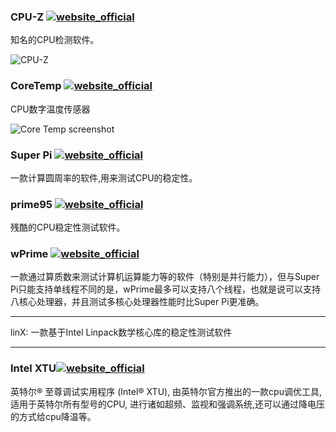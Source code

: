 ### CPU-Z [![website_official](https://gitbook07.oss-cn-hangzhou.aliyuncs.com/website_official.svg)](http://www.cpuid.com/softwares/cpu-z.html)

知名的CPU检测软件。

![CPU-Z](../../.gitbook/assets/z-system-hardware-cpu-3990x.jpg)

### CoreTemp  [![website_official](https://gitbook07.oss-cn-hangzhou.aliyuncs.com/website_official.svg)](https://www.alcpu.com/CoreTemp/)

CPU数字温度传感器

![Core Temp screenshot](https://www.alcpu.com/CoreTemp/main_data/coretemp.png)

### Super Pi [![website_official](https://gitbook07.oss-cn-hangzhou.aliyuncs.com/website_official.svg)](http://www.superpi.net/About/)

一款计算圆周率的软件,用来测试CPU的稳定性。

### prime95 [![website_official](https://gitbook07.oss-cn-hangzhou.aliyuncs.com/website_official.svg)](https://www.mersenne.org/download/)

残酷的CPU稳定性测试软件。


### wPrime [![website_official](https://gitbook07.oss-cn-hangzhou.aliyuncs.com/website_official.svg)](https://hwbot.org/benchmark/wprime_-_1024m/)

一款通过算质数来测试计算机运算能力等的软件（特别是并行能力），但与Super Pi只能支持单线程不同的是，wPrime最多可以支持八个线程，也就是说可以支持八核心处理器，并且测试多核心处理器性能时比Super Pi更准确。







---

linX: 一款基于Intel Linpack数学核心库的稳定性测试软件





---

### Intel XTU[![website_official](https://gitbook07.oss-cn-hangzhou.aliyuncs.com/website_official.svg)](https://www.intel.cn/content/www/cn/zh/support/products/66427/processors/processor-utilities-and-programs/intel-extreme-tuning-utility-intel-xtu.html)

英特尔® 至尊调试实用程序 (Intel® XTU), 由英特尔官方推出的一款cpu调优工具,适用于英特尔所有型号的CPU, 进行诸如超频、监视和强调系统,还可以通过降电压的方式给cpu降温等。